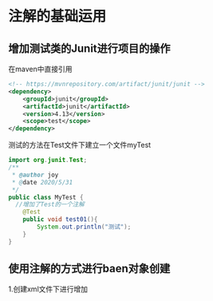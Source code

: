 # 注解的基础运用

## 增加测试类的Junit进行项目的操作

在maven中直接引用

```xml
<!-- https://mvnrepository.com/artifact/junit/junit -->
<dependency>
    <groupId>junit</groupId>
    <artifactId>junit</artifactId>
    <version>4.13</version>
    <scope>test</scope>
</dependency>
```

测试的方法在Test文件下建立一个文件myTest

```java
import org.junit.Test;
/**
 * @author joy
 * @date 2020/5/31
 */
public class MyTest {
  //增加了Test的一个注解
    @Test
    public void test01(){
        System.out.println("测试");
    }
}
```

## 使用注解的方式进行baen对象创建

1.创建xml文件下进行增加